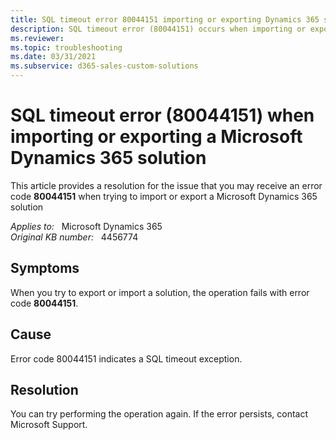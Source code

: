 ```yaml
---
title: SQL timeout error 80044151 importing or exporting Dynamics 365 solution
description: SQL timeout error (80044151) occurs when importing or exporting a Microsoft Dynamics 365 solution.
ms.reviewer:   
ms.topic: troubleshooting
ms.date: 03/31/2021
ms.subservice: d365-sales-custom-solutions
---
```

# SQL timeout error (80044151) when importing or exporting a Microsoft Dynamics 365 solution

This article provides a resolution for the issue that you may receive an error code **80044151** when trying to import or export a Microsoft Dynamics 365 solution

_Applies to:_ &nbsp; Microsoft Dynamics 365  
_Original KB number:_ &nbsp; 4456774

## Symptoms

When you try to export or import a solution, the operation fails with error code **80044151**.

## Cause

Error code 80044151 indicates a SQL timeout exception.

## Resolution

You can try performing the operation again. If the error persists, contact Microsoft Support.
